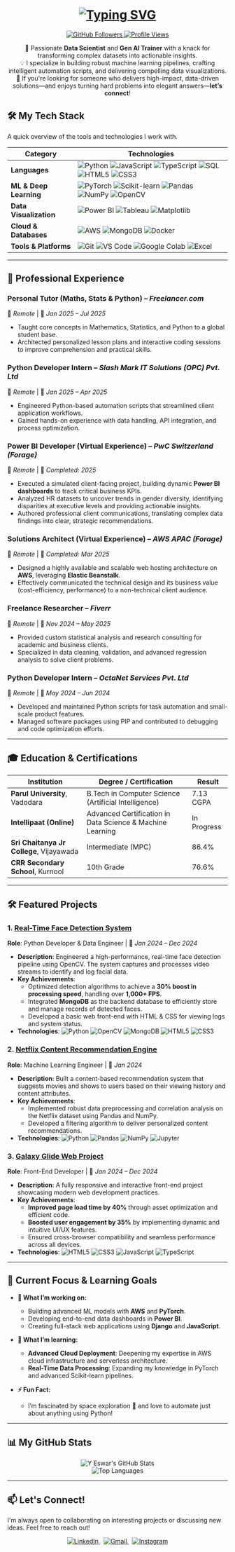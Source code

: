 #
<h1 align="center">
  <a href="https://git.io/typing-svg">
    <img src="https://readme-typing-svg.herokuapp.com?font=Fira+Code&size=30&pause=1000&color=00BFFF&center=true&vCenter=true&width=500&lines=Hey+there!+I'm+Y+Eswar+👋;Data+Scientist+%7C+Gen+AI+Trainer;Python+Developer+%7C+ML+Engineer" alt="Typing SVG" />
  </a>
</h1>

<p align="center">
  <a href="https://github.com/ishuu9837?tab=followers">
    <img src="https://img.shields.io/github/followers/ishuu9837?label=Followers&style=social" alt="GitHub Followers" />
  </a>
  <a href="https://github.com/ishuu9837">
    <img src="https://komarev.com/ghpvc/?username=ishuu9837&label=Profile%20Views&color=blueviolet&style=flat" alt="Profile Views" />
  </a>
</p>

<p align="center">
  🚀 Passionate <strong>Data Scientist</strong> and <strong>Gen AI Trainer</strong> with a knack for transforming complex datasets into actionable insights.<br>
  💡 I specialize in building robust machine learning pipelines, crafting intelligent automation scripts, and delivering compelling data visualizations.<br>
  🎯 If you're looking for someone who delivers high-impact, data-driven solutions—and enjoys turning hard problems into elegant answers—<strong>let’s connect</strong>!
</p>

## 🛠️ My Tech Stack

A quick overview of the tools and technologies I work with.

| Category                | Technologies                                                                                                                                                                                                                                                                                                                                                                                                                        |
| ----------------------- | ----------------------------------------------------------------------------------------------------------------------------------------------------------------------------------------------------------------------------------------------------------------------------------------------------------------------------------------------------------------------------------------------------------------------------------- |
| **Languages** | ![Python](https://img.shields.io/badge/-Python-3776AB?style=for-the-badge&logo=python&logoColor=white) ![JavaScript](https://img.shields.io/badge/-JavaScript-F7DF1E?style=for-the-badge&logo=javascript&logoColor=black) ![TypeScript](https://img.shields.io/badge/-TypeScript-3178C6?style=for-the-badge&logo=typescript&logoColor=white) ![SQL](https://img.shields.io/badge/-SQL-CC2927?style=for-the-badge&logo=microsoft-sql-server&logoColor=white) ![HTML5](https://img.shields.io/badge/-HTML5-E34F26?style=for-the-badge&logo=html5&logoColor=white) ![CSS3](https://img.shields.io/badge/-CSS3-1572B6?style=for-the-badge&logo=css3&logoColor=white) |
| **ML & Deep Learning** | ![PyTorch](https://img.shields.io/badge/-PyTorch-EE4C2C?style=for-the-badge&logo=pytorch&logoColor=white) ![Scikit-learn](https://img.shields.io/badge/-Scikit--learn-F7931E?style=for-the-badge&logo=scikit-learn&logoColor=white) ![Pandas](https://img.shields.io/badge/-Pandas-150458?style=for-the-badge&logo=pandas&logoColor=white) ![NumPy](https://img.shields.io/badge/-NumPy-013243?style=for-the-badge&logo=numpy&logoColor=white) ![OpenCV](https://img.shields.io/badge/-OpenCV-5C3EE8?style=for-the-badge&logo=opencv&logoColor=white) |
| **Data Visualization** | ![Power BI](https://img.shields.io/badge/-Power%20BI-F2C811?style=for-the-badge&logo=power-bi&logoColor=black) ![Tableau](https://img.shields.io/badge/-Tableau-E97627?style=for-the-badge&logo=tableau&logoColor=white) ![Matplotlib](https://img.shields.io/badge/-Matplotlib-11557C?style=for-the-badge&logo=matplotlib&logoColor=white) |
| **Cloud & Databases** | ![AWS](https://img.shields.io/badge/-AWS-232F3E?style=for-the-badge&logo=amazon-aws&logoColor=white) ![MongoDB](https://img.shields.io/badge/-MongoDB-47A248?style=for-the-badge&logo=mongodb&logoColor=white) ![Docker](https://img.shields.io/badge/-Docker-2496ED?style=for-the-badge&logo=docker&logoColor=white) |
| **Tools & Platforms** | ![Git](https://img.shields.io/badge/-Git-F05032?style=for-the-badge&logo=git&logoColor=white) ![VS Code](https://img.shields.io/badge/-VS%20Code-007ACC?style=for-the-badge&logo=visual-studio-code&logoColor=white) ![Google Colab](https://img.shields.io/badge/-Google%20Colab-F9AB00?style=for-the-badge&logo=google-colab&logoColor=white) ![Excel](https://img.shields.io/badge/-Excel-217346?style=for-the-badge&logo=microsoft-excel&logoColor=white) |

---

## 💼 Professional Experience

### **Personal Tutor (Maths, Stats & Python)** – *Freelancer.com*
📍 *Remote* | 📅 *Jan 2025 – Jul 2025*
- Taught core concepts in Mathematics, Statistics, and Python to a global student base.
- Architected personalized lesson plans and interactive coding sessions to improve comprehension and practical skills.

### **Python Developer Intern** – *Slash Mark IT Solutions (OPC) Pvt. Ltd*
📍 *Remote* | 📅 *Jan 2025 – Apr 2025*
- Engineered Python-based automation scripts that streamlined client application workflows.
- Gained hands-on experience with data handling, API integration, and process optimization.

### **Power BI Developer (Virtual Experience)** – *PwC Switzerland (Forage)*
📍 *Remote* | 📅 *Completed: 2025*
- Executed a simulated client-facing project, building dynamic **Power BI dashboards** to track critical business KPIs.
- Analyzed HR datasets to uncover trends in gender diversity, identifying disparities at executive levels and providing actionable insights.
- Authored professional client communications, translating complex data findings into clear, strategic recommendations.

### **Solutions Architect (Virtual Experience)** – *AWS APAC (Forage)*
📍 *Remote* | 📅 *Completed: Mar 2025*
- Designed a highly available and scalable web hosting architecture on **AWS**, leveraging **Elastic Beanstalk**.
- Effectively communicated the technical design and its business value (cost-efficiency, performance) to a non-technical client audience.

### **Freelance Researcher** – *Fiverr*
📍 *Remote* | 📅 *Nov 2024 – May 2025*
- Provided custom statistical analysis and research consulting for academic and business clients.
- Specialized in data cleaning, validation, and advanced regression analysis to solve client problems.

### **Python Developer Intern** – *OctaNet Services Pvt. Ltd*
📍 *Remote* | 📅 *May 2024 – Jun 2024*
- Developed and maintained Python scripts for task automation and small-scale product features.
- Managed software packages using PIP and contributed to debugging and code optimization efforts.

---

## 🎓 Education & Certifications

| Institution                               | Degree / Certification                                     | Result     |
| ----------------------------------------- | ---------------------------------------------------------- | ---------- |
| **Parul University**, Vadodara            | B.Tech in Computer Science (Artificial Intelligence)       | 7.13 CGPA  |
| **Intellipaat (Online)** | Advanced Certification in Data Science & Machine Learning  | In Progress|
| **Sri Chaitanya Jr College**, Vijayawada  | Intermediate (MPC)                                         | 86.4%      |
| **CRR Secondary School**, Kurnool         | 10th Grade                                                 | 76.6%      |

---

## 🛠️ Featured Projects

### 1. [Real-Time Face Detection System](https://github.com/ishuu9837/REAL-TIME-FACE-DETECTION)
**Role**: Python Developer & Data Engineer | 📅 *Jan 2024 – Dec 2024*
- **Description**: Engineered a high-performance, real-time face detection pipeline using OpenCV. The system captures and processes video streams to identify and log facial data.
- **Key Achievements**:
  - Optimized detection algorithms to achieve a **30% boost in processing speed**, handling over **1,000+ FPS**.
  - Integrated **MongoDB** as the backend database to efficiently store and manage records of detected faces.
  - Developed a basic web front-end with HTML & CSS for viewing logs and system status.
- **Technologies**:
  ![Python](https://img.shields.io/badge/-Python-3776AB?style=for-the-badge&logo=python&logoColor=white) ![OpenCV](https://img.shields.io/badge/-OpenCV-5C3EE8?style=for-the-badge&logo=opencv&logoColor=white) ![MongoDB](https://img.shields.io/badge/-MongoDB-47A248?style=for-the-badge&logo=mongodb&logoColor=white) ![HTML5](https://img.shields.io/badge/-HTML5-E34F26?style=for-the-badge&logo=html5&logoColor=white) ![CSS3](https://img.shields.io/badge/-CSS3-1572B6?style=for-the-badge&logo=css3&logoColor=white)

### 2. [Netflix Content Recommendation Engine](https://github.com/ishuu9837/NETFLIX-CONTENT-RECOMMENDATION)
**Role**: Machine Learning Engineer | 📅 *Jan 2024*
- **Description**: Built a content-based recommendation system that suggests movies and shows to users based on their viewing history and content attributes.
- **Key Achievements**:
  - Implemented robust data preprocessing and correlation analysis on the Netflix dataset using Pandas and NumPy.
  - Developed a filtering algorithm to deliver personalized content recommendations.
- **Technologies**:
  ![Python](https://img.shields.io/badge/-Python-3776AB?style=for-the-badge&logo=python&logoColor=white) ![Pandas](https://img.shields.io/badge/-Pandas-150458?style=for-the-badge&logo=pandas&logoColor=white) ![NumPy](https://img.shields.io/badge/-NumPy-013243?style=for-the-badge&logo=numpy&logoColor=white) ![Jupyter](https://img.shields.io/badge/-Jupyter-F37626?style=for-the-badge&logo=jupyter&logoColor=white)

### 3. [Galaxy Glide Web Project](https://github.com/ishuu9837/GALAXY-GLIDE)
**Role**: Front-End Developer | 📅 *Jan 2024 – Dec 2024*
- **Description**: A fully responsive and interactive front-end project showcasing modern web development practices.
- **Key Achievements**:
  - **Improved page load time by 40%** through asset optimization and efficient code.
  - **Boosted user engagement by 35%** by implementing dynamic and intuitive UI/UX features.
  - Ensured cross-browser compatibility and seamless performance across all devices.
- **Technologies**:
  ![HTML5](https://img.shields.io/badge/-HTML5-E34F26?style=for-the-badge&logo=html5&logoColor=white) ![CSS3](https://img.shields.io/badge/-CSS3-1572B6?style=for-the-badge&logo=css3&logoColor=white) ![JavaScript](https://img.shields.io/badge/-JavaScript-F7DF1E?style=for-the-badge&logo=javascript&logoColor=black) ![TypeScript](https://img.shields.io/badge/-TypeScript-3178C6?style=for-the-badge&logo=typescript&logoColor=white)

---

## 🚀 Current Focus & Learning Goals

- **🔭 What I’m working on:**
  - Building advanced ML models with **AWS** and **PyTorch**.
  - Developing end-to-end data dashboards in **Power BI**.
  - Creating full-stack web applications using **Django** and **JavaScript**.

- **🌱 What I’m learning:**
  - **Advanced Cloud Deployment**: Deepening my expertise in AWS cloud infrastructure and serverless architecture.
  - **Real-Time Data Processing**: Expanding my knowledge in PyTorch and advanced Scikit-learn pipelines.

- **⚡ Fun Fact:**
  - I’m fascinated by space exploration 🌌 and love to automate just about anything using Python!

---

## 📊 My GitHub Stats

<p align="center">
  <img src="https://github-readme-stats.vercel.app/api?username=ishuu9837&show_icons=true&theme=tokyonight&include_all_commits=true&count_private=true" alt="Y Eswar's GitHub Stats" />
  <br/>
  <img src="https://github-readme-stats.vercel.app/api/top-langs/?username=ishuu9837&layout=compact&langs_count=8&theme=tokyonight" alt="Top Languages" />
</p>

---

## 📫 Let's Connect!

I'm always open to collaborating on interesting projects or discussing new ideas. Feel free to reach out!

<p align="center">
  <a href="https://www.linkedin.com/in/eswar854/">
    <img src="https://img.shields.io/badge/-LinkedIn-0077B5?style=for-the-badge&logo=linkedin&logoColor=white" alt="LinkedIn" />
  </a>
  &nbsp;
  <a href="mailto:eswaryadav8543@gmail.com">
    <img src="https://img.shields.io/badge/-Gmail-D14836?style=for-the-badge&logo=gmail&logoColor=white" alt="Gmail" />
  </a>
  &nbsp;
  <a href="https://www.instagram.com/ishuu.me/">
    <img src="https://img.shields.io/badge/-Instagram-E4405F?style=for-the-badge&logo=instagram&logoColor=white" alt="Instagram" />
  </a>
</p>
